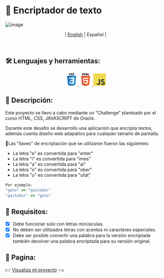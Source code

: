

#  :closed_lock_with_key: Encriptador de texto 
![image](https://github.com/SantiagoAnzola1/Encriptador/assets/134959710/ceddcd44-d4e1-4262-a581-6d7f2d0d519e)
<p align="center">
  | <a href=READMEEN.md>English</a> | 
    <span>Español</span> |
</p>
<br>

## :hammer_and_wrench: Lenguajes y herramientas:
<p align="center" > <a href="https://www.w3schools.com/css/" target="_blank" rel="noreferrer"> <img margin-right="10px"src="https://raw.githubusercontent.com/devicons/devicon/master/icons/css3/css3-original-wordmark.svg" alt="css3" width="40" height="40"/> </a> <a href="https://www.w3.org/html/" target="_blank" rel="noreferrer"> <img src="https://raw.githubusercontent.com/devicons/devicon/master/icons/html5/html5-original-wordmark.svg" alt="html5" width="40" height="40"/> </a> <a href="https://developer.mozilla.org/en-US/docs/Web/JavaScript" target="_blank" rel="noreferrer"> <img src="https://raw.githubusercontent.com/devicons/devicon/master/icons/javascript/javascript-original.svg" alt="javascript" width="40" height="40"/> </a> </p>

## :page_with_curl: Descripción:
<p>Este proyecto se llevo a cabo mediante un "Challenge" planteado por el curso HTML, CSS, JAVASCRIPT de Oracle.</p>



Durante este desafio se desarrollo una aplicación que encripta textos, además cuenta diseño web adapativo para cualquier tamaño de pantalla.

:key:Las "llaves" de encriptación que se utilizaron fueron las siguientes:

- La letra "e" es convertida para "enter"
- La letra "i" es convertida para "imes"
- La letra "a" es convertida para "ai"
- La letra "o" es convertida para "ober"
- La letra "u" es convertida para "ufat"

```javascript
Por ejemplo:
"gato" => "gaitober"
"gaitober" => "gato"
```

## :scroll: Requisitos:
- [x] Debe funcionar solo con letras minúsculas.
- [x] No deben ser utilizados letras con acentos ni caracteres especiales.
- [x] Debe ser posible convertir una palabra para la versión encriptada también devolver una palabra encriptada para su versión original.

## :link: Pagina:
👉 <a href="https://santiagoanzola1.github.io/Encriptador/">Visualiza mi proyecto</a> 	:point_left:
